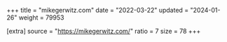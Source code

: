 +++
title = "mikegerwitz.com"
date = "2022-03-22"
updated = "2024-01-26"
weight = 79953

[extra]
source = "https://mikegerwitz.com/"
ratio = 7
size = 78
+++
